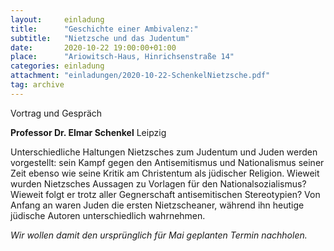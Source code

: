 ```yaml
---
layout:     einladung
title:      "Geschichte einer Ambivalenz:"
subtitle:   "Nietzsche und das Judentum"
date:       2020-10-22 19:00:00+01:00
place:      "Ariowitsch-Haus, Hinrichsenstraße 14"
categories: einladung
attachment: "einladungen/2020-10-22-SchenkelNietzsche.pdf"
tag: archive
---
```


Vortrag und Gespräch

**Professor Dr. Elmar Schenkel**
Leipzig

Unterschiedliche Haltungen Nietzsches zum Judentum und Juden werden vorgestellt: sein Kampf gegen den Antisemitismus und Nationalismus seiner Zeit ebenso wie seine Kritik am Christentum als jüdischer Religion.
Wieweit wurden Nietzsches Aussagen zu Vorlagen für den Nationalsozialismus?
Wieweit folgt er trotz aller Gegnerschaft antisemitischen Stereotypien?
Von Anfang an waren Juden die ersten Nietzscheaner, während ihn heutige jüdische Autoren unterschiedlich wahrnehmen.

*Wir wollen damit den ursprünglich für Mai geplanten Termin nachholen.*

